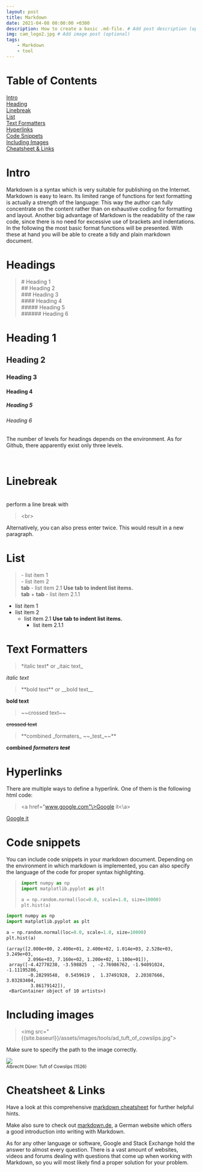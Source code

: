```yaml
---
layout: post
title: Markdown
date: 2021-04-08 00:00:00 +0300
description: How to create a basic .md-file. # Add post description (optional)
img: cam_logo2.jpg # Add image post (optional)
tags:
    - Markdown
    - tool
---
```


# Table of Contents
[Intro](#intro)<br>
[Heading](#headings)<br>
[Linebreak](#linebreak)<br>
[List](#list)<br>
[Text Formatters](#text-formatters)<br>
[Hyperlinks](#hyperlinks)<br>
[Code Snippets](#code-snippets)<br>
[Including Images](#including-images)<br>
[Cheatsheet & Links](#cheatsheet-&-links)

# Intro

Markdown is a syntax which is very suitable for publishing on the Internet. Markdown is easy to learn. Its limited range of functions for text formatting is actually a strength of the language: This way the author can fully concentrate on the content rather than on exhaustive coding for formatting and layout. Another big advantage of Markdown is the readability of the raw code, since there is no need for excessive use of brackets and indentations.
In the following the most basic format functions will be presented. With these at hand you will be able to create a tidy and plain markdown document.



# Headings
>\# Heading 1 <br>
>\## Heading 2 <br>
>\### Heading 3 <br>
>\#### Heading 4 <br>
>\##### Heading 5 <br>
>\###### Heading 6 <br>


# Heading 1
## Heading 2
### Heading 3
#### Heading 4
##### Heading 5
###### Heading 6

The number of levels for headings depends on the environment. As for Github, there apparently exist only three levels.  

<br>

# Linebreak

<br> perform a line break with<br>

> \<br>

Alternatively, you can also press enter twice. This would result in a new paragraph.

# List

>\- list item 1<br>
>\- list item 2<br>
>**tab** \- list item 2.1 **Use tab to indent list items.**<br>
>**tab** + **tab**        \- list item 2.1.1

- list item 1
- list item 2
    - list item 2.1 **Use tab to indent list items.**<br>
        - list item 2.1.1

# Text Formatters

> \*italic text\* or \_itaic text\_

*italic text*

> \*\*bold text\*\* or \_\_bold text\_\_

**bold text**

> \~\~crossed text\~\~

~~crossed text~~

> \*\*combined \_formaters\_ \~\~\_test\_\~\~\*\*

**combined _formaters_ ~~_test_~~**<br>

# Hyperlinks

There are multiple ways to define a hyperlink. One of them is the following html code:

>\<a href="www.google.com"\>Google it\<\a\>

<a href="www.google.com">Google it</a>

# Code snippets

You can include code snippets in your markdown document. Depending on the environment in which markdown is implemented, you can also specify the language of the code for proper syntax highlighting.

> ```python
> import numpy as np
> import matplotlib.pyplot as plt
>
> a = np.random.normal(loc=0.0, scale=1.0, size=10000)
> plt.hist(a)
> ```


```python
import numpy as np
import matplotlib.pyplot as plt

a = np.random.normal(loc=0.0, scale=1.0, size=10000)
plt.hist(a)
```

    (array([2.000e+00, 2.400e+01, 2.400e+02, 1.014e+03, 2.528e+03, 3.249e+03,
            2.096e+03, 7.160e+02, 1.200e+02, 1.100e+01]),
     array([-4.42778238, -3.598825  , -2.76986762, -1.94091024, -1.11195286,
            -0.28299548,  0.5459619 ,  1.37491928,  2.20387666,  3.03283404,
             3.86179142]),
     <BarContainer object of 10 artists>)


# Including images

>\<img src="{{site.baseurl}}/assets/images/tools/ad_tuft_of_cowslips.jpg">

Make sure to specify the path to the image correctly.

<img src="{{site.baseurl}}/assets/images/tools/ad_tuft_of_cowslips.jpg"><br>
<sub>Albrecht Dürer: Tuft of Cowslips (1526)</sub>

# Cheatsheet & Links
Have a look at this comprehensive <a href="https://github.com/adam-p/markdown-here/wiki/Markdown-Cheatsheet">markdown cheatsheet</a> for further helpful hints.

Make also sure to check out <a href="https://markdown.de/">markdown.de</a>, a German website which offers a good introduction into writing with Markdown.

As for any other language or software, Google and Stack Exchange hold the answer to almost every question. There is a vast amount of websites, videos and forums dealing with questions that come up when working with Markdown, so you will most likely find a proper solution for your problem.
